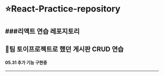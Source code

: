 # ⭐React-Practice-repository
  ###리액트 연습 레포지토리
  ---
## 🧸팀 토이프로젝트로 했던 게시판 CRUD 연습
  #### 05.31 추가 기능 구현중
  ---
